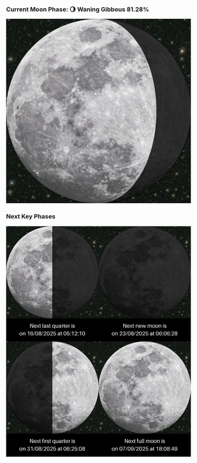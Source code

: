 ### Current Moon Phase: 🌖 Waning Gibbous 81.28%
![Moon Phase](moonphase.png)
### Next Key Phases
![Gallery](gallery.png)